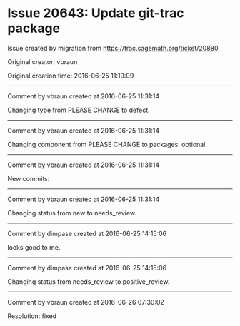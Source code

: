 # Issue 20643: Update git-trac package

Issue created by migration from https://trac.sagemath.org/ticket/20880

Original creator: vbraun

Original creation time: 2016-06-25 11:19:09




---

Comment by vbraun created at 2016-06-25 11:31:14

Changing type from PLEASE CHANGE to defect.


---

Comment by vbraun created at 2016-06-25 11:31:14

Changing component from PLEASE CHANGE to packages: optional.


---

Comment by vbraun created at 2016-06-25 11:31:14

New commits:


---

Comment by vbraun created at 2016-06-25 11:31:14

Changing status from new to needs_review.


---

Comment by dimpase created at 2016-06-25 14:15:06

looks good to me.


---

Comment by dimpase created at 2016-06-25 14:15:06

Changing status from needs_review to positive_review.


---

Comment by vbraun created at 2016-06-26 07:30:02

Resolution: fixed
